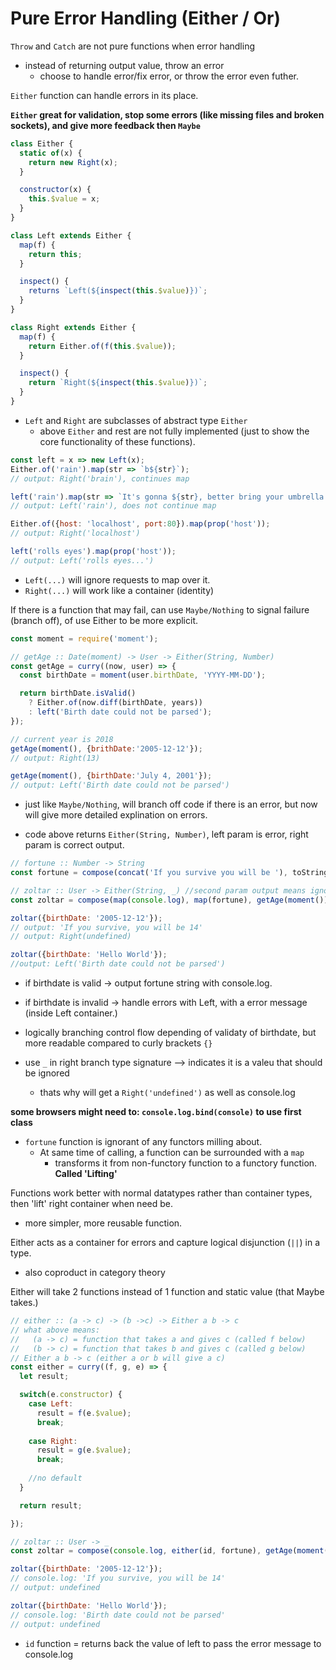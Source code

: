 # Pure Error Handling (Either / Or)

`Throw` and `Catch` are not pure functions when error handling
- instead of returning output value, throw an error
  - choose to handle error/fix error, or throw the error even futher.

`Either` function can handle errors in its place.

**`Either` great for validation, stop some errors (like missing files and broken sockets), and give more feedback then `Maybe`**


```js
class Either {
  static of(x) {
    return new Right(x);
  }

  constructor(x) {
    this.$value = x;
  }
}

class Left extends Either {
  map(f) {
    return this;
  }

  inspect() {
    returns `Left(${inspect(this.$value)})`;
  }
}

class Right extends Either {
  map(f) {
    return Either.of(f(this.$value));
  }

  inspect() {
    return `Right(${inspect(this.$value)})`;
  }
}
```
- `Left` and `Right` are subclasses of abstract type `Either`
  - above `Either` and rest are not fully implemented (just to show the core functionality of these functions).

```js
const left = x => new Left(x);
Either.of('rain').map(str => `b${str}`);
// output: Right('brain'), continues map

left('rain').map(str => `It's gonna ${str}, better bring your umbrella!`);
// output: Left('rain'), does not continue map

Either.of({host: 'localhost', port:80}).map(prop('host'));
// output: Right('localhost')

left('rolls eyes').map(prop('host'));
// output: Left('rolls eyes...')
```

- `Left(...)` will ignore requests to map over it.
- `Right(...)` will work like a container (identity)

If there is a function that may fail, can use `Maybe/Nothing` to signal failure (branch off), of use Either to be more explicit.

```js 
const moment = require('moment');

// getAge :: Date(moment) -> User -> Either(String, Number)
const getAge = curry((now, user) => {
  const birthDate = moment(user.birthDate, 'YYYY-MM-DD');

  return birthDate.isValid()
    ? Either.of(now.diff(birthDate, years))
    : left('Birth date could not be parsed');
});

// current year is 2018
getAge(moment(), {brithDate:'2005-12-12'});
// output: Right(13)

getAge(moment(), {birthDate:'July 4, 2001'});
// output: Left('Birth date could not be parsed')
```
- just like `Maybe/Nothing`, will branch off code if there is an error, but now will give more detailed explination on errors.

- code above returns `Either(String, Number)`, left param is error, right param is correct output.

```js
// fortune :: Number -> String
const fortune = compose(concat('If you survive you will be '), toString, add(1));

// zoltar :: User -> Either(String, _) //second param output means ignore
const zoltar = compose(map(console.log), map(fortune), getAge(moment()));

zoltar({birthDate: '2005-12-12'});
// output: 'If you survive, you will be 14'
// output: Right(undefined)

zoltar({birthDate: 'Hello World'});
//output: Left('Birth date could not be parsed')
```
- if birthdate is valid -> output fortune string with console.log.
- if birthdate is invalid -> handle errors with Left, with a error message (inside Left container.)

- logically branching control flow depending of validaty of birthdate, but more readable compared to curly brackets `{}`

- use `_` in right branch type signature --> indicates it is a valeu that should be ignored
   - thats why will get a `Right('undefined')` as well as console.log

**some browsers might need to: `console.log.bind(console)` to use first class**

- `fortune` function is ignorant of any functors milling about.
  - At same time of calling, a function can be surrounded with a `map`
    - transforms it from non-functory function to a functory function. **Called 'Lifting'**

Functions work better with normal datatypes rather than container types, then 'lift' right container when need be.
- more simpler, more reusable function.

Either acts as a container for errors and capture logical disjunction (`||`) in a type.
  - also coproduct in category theory

Either will take 2 functions instead of 1 function and static value (that Maybe takes.)

```js
// either :: (a -> c) -> (b ->c) -> Either a b -> c
// what above means:
//   (a -> c) = function that takes a and gives c (called f below)
//   (b -> c) = function that takes b and gives c (called g below)
// Either a b -> c (either a or b will give a c)
const either = curry((f, g, e) => {
  let result;

  switch(e.constructor) {
    case Left:
      result = f(e.$value);
      break;
    
    case Right:
      result = g(e.$value);
      break;
    
    //no default
  }

  return result;

});

// zoltar :: User -> _
const zoltar = compose(console.log, either(id, fortune), getAge(moment()));

zoltar({birthDate: '2005-12-12'});
// console.log: 'If you survive, you will be 14'
// output: undefined

zoltar({birthDate: 'Hello World'});
// console.log: 'Birth date could not be parsed'
// output: undefined
```
- `id` function = returns back the value of left to pass the error message to console.log
